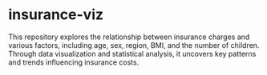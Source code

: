 # insurance-viz
This repository explores the relationship between insurance charges and various factors, including age, sex, region, BMI, and the number of children. Through data visualization and statistical analysis, it uncovers key patterns and trends influencing insurance costs.
